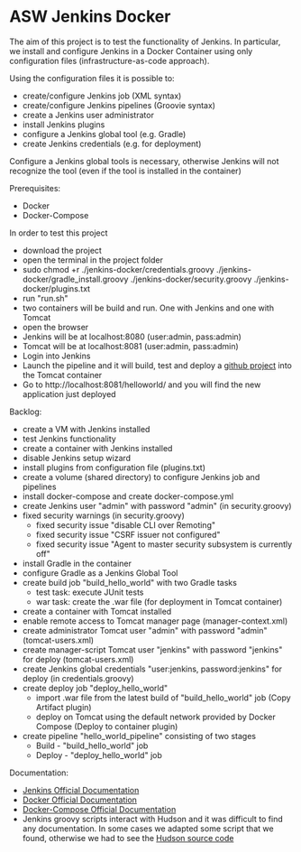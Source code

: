 # ASW Jenkins Docker
The aim of this project is to test the functionality of Jenkins.
In particular, we install and configure Jenkins in a Docker Container using only configuration files (infrastructure-as-code approach).


Using the configuration files it is possible to:
* create/configure Jenkins job (XML syntax)
* create/configure Jenkins pipelines (Groovie syntax)
* create a Jenkins user administrator
* install Jenkins plugins
* configure a Jenkins global tool (e.g. Gradle)
* create Jenkins credentials (e.g. for deployment)

Configure a Jenkins global tools is necessary, otherwise Jenkins will not recognize the tool (even if the tool is installed in the container)

Prerequisites:
* Docker
* Docker-Compose

In order to test this project 
* download the project
* open the terminal in the project folder
* sudo chmod +r ./jenkins-docker/credentials.groovy ./jenkins-docker/gradle_install.groovy ./jenkins-docker/security.groovy ./jenkins-docker/plugins.txt
* run "run.sh"
* two containers will be build and run. One with Jenkins and one with Tomcat
* open the browser
* Jenkins will be at localhost:8080 (user:admin, pass:admin)
* Tomcat will be at localhost:8081 (user:admin, pass:admin)
* Login into Jenkins
* Launch the pipeline and it will build, test and deploy a [github project](https://github.com/victormax94/asw_webapp) into the Tomcat container
* Go to http://localhost:8081/helloworld/ and you will find the new application just deployed


Backlog:
* create a VM with Jenkins installed
* test Jenkins functionality
* create a container with Jenkins installed
* disable Jenkins setup wizard
* install plugins from configuration file (plugins.txt)
* create a volume (shared directory) to configure Jenkins job and pipelines
* install docker-compose and create docker-compose.yml
* create Jenkins user "admin" with password "admin" (in security.groovy)
* fixed security warnings (in security.groovy)
  * fixed security issue "disable CLI over Remoting"
  * fixed security issue "CSRF issuer not configured"
  * fixed security issue "Agent to master security subsystem is currently off"
* install Gradle in the container
* configure Gradle as a Jenkins Global Tool
* create build job "build_hello_world" with two Gradle tasks
  * test task: execute JUnit tests
  * war task: create the .war file (for deployment in Tomcat container)
* create a container with Tomcat installed
* enable remote access to Tomcat manager page (manager-context.xml)
* create administrator Tomcat user "admin" with password "admin"	(tomcat-users.xml)
* create manager-script Tomcat user "jenkins" with password "jenkins" for deploy (tomcat-users.xml)
* create Jenkins global credentials "user:jenkins, password:jenkins" for deploy (in credentials.groovy)
* create deploy job "deploy_hello_world" 
  * import .war file from the latest build of "build_hello_world" job (Copy Artifact plugin)
  * deploy on Tomcat using the default network provided by Docker Compose (Deploy to container plugin)
* create pipeline "hello_world_pipeline" consisting of two stages
  * Build - "build_hello_world" job
  * Deploy - "deploy_hello_world" job
  
Documentation:
* [Jenkins Official Documentation](https://jenkins.io/doc/)
* [Docker Official Documentation](https://docs.docker.com/)
* [Docker-Compose Official Documentation](https://docs.docker.com/compose/)
* Jenkins groovy scripts interact with Hudson and it was difficult to find any documentation. In some cases we adapted some script that we found, otherwise we had to see the [Hudson source code](https://github.com/jenkinsci/jenkins/tree/master/core/src/main/java/hudson)

